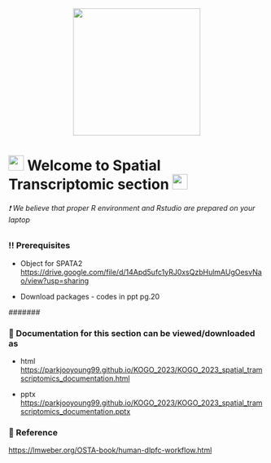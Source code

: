 <div id="header" align="center">
  <img src="https://media.giphy.com/media/VekcnHOwOI5So/giphy.gif" width="250"/>
</div>

<h1>
  <img src="https://media.giphy.com/media/hvRJCLFzcasrR4ia7z/giphy.gif" width="30px"/>
   Welcome to Spatial Transcriptomic section 
  <img src="https://media.giphy.com/media/hvRJCLFzcasrR4ia7z/giphy.gif" width="30px"/>
</h1>

 ###### :exclamation: We believe that proper R environment and Rstudio are prepared on your laptop 



### :bangbang: Prerequisites
* Object for SPATA2  
  https://drive.google.com/file/d/14Apd5ufc1yRJ0xsQzbHulmAUgOesvNao/view?usp=sharing
  
* Download packages - codes in ppt pg.20

####### 

### :open_book: Documentation for this section can be viewed/downloaded as
* html  
  https://parkjooyoung99.github.io/KOGO_2023/KOGO_2023_spatial_tramscriptomics_documentation.html
  
* pptx  
  https://parkjooyoung99.github.io/KOGO_2023/KOGO_2023_spatial_tramscriptomics_documentation.pptx

  
### :open_book: Reference  
  https://lmweber.org/OSTA-book/human-dlpfc-workflow.html

